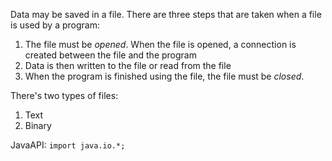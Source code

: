 Data may be saved in a file.
There are three steps that are taken when a file is used by a program:
1. The file must be *opened*. When the file is opened, a connection is created between the file and the program
2. Data is then written to the file or read from the file
3. When the program is finished using the file, the file must be *closed*.

There's two types of files:
1. Text
2. Binary

JavaAPI: `import java.io.*;`
